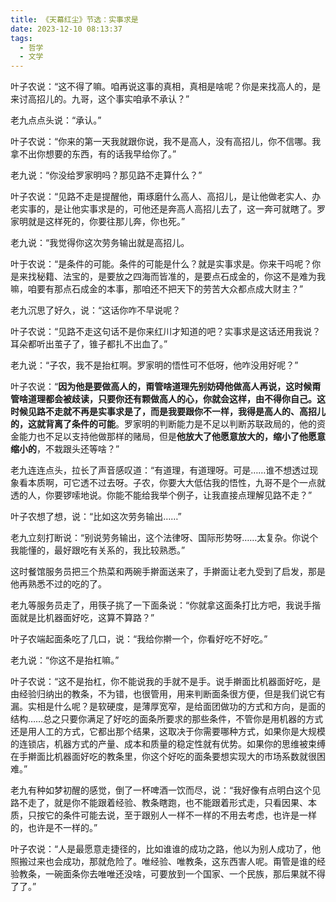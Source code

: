 ```yaml
---
title: 《天幕红尘》节选：实事求是
date: 2023-12-10 08:13:37
tags:
  - 哲学
  - 文学
---
```

叶子农说：“这不得了嘛。咱再说这事的真相，真相是啥呢？你是来找高人的，是来讨高招儿的。九哥，这个事实咱承不承认？”

老九点点头说：“承认。”

叶子农说：“你来的第一天我就跟你说，我不是高人，没有高招儿，你不信哪。我拿不出你想要的东西，有的话我早给你了。”

老九说：“你没给罗家明吗？那见路不走算什么？”

叶子农说：“见路不走是提醒他，甭琢磨什么高人、高招儿，是让他做老实人、办老实事的，是让他实事求是的，可他还是奔高人高招儿去了，这一奔可就瞎了。罗家明就是这样死的，你要往那儿奔，你也死。”

老九说：“我觉得你这次劳务输出就是高招儿。

叶于农说：“是条件的可能。条件的可能是什么？就是实事求是。你来干吗呢？你是来找秘籍、法宝的，是要放之四海而皆准的，是要点石成金的，你这不是难为我嘛，咱要有那点石成金的本事，那咱还不把天下的劳苦大众都点成大财主？”

老九沉思了好久，说：“这话你咋不早说呢？

叶子农说：“见路不走这句话不是你来红川才知道的吧？实事求是这话还用我说？耳朵都听出茧子了，锥子都扎不出血了。”

老九说：“子农，我不是抬杠啊。罗家明的悟性可不低呀，他咋没用好呢？”

叶子农说：“**因为他是要做高人的，甭管啥道理先别妨碍他做高人再说，这时候甭管啥道理都会被歧读，只要你还有颗做高人的心，你就会这样，由不得你自己。这时候见路不走就不再是实事求是了，而是我要跟你不一样，我得是高人的、高招儿的，这就背离了条件的可能**。罗家明的判断能力是不足以判断苏联政局的，他的资金能力也不足以支持他做那样的赌局，但是**他放大了他愿意放大的，缩小了他愿意缩小的**，不栽跟头还等啥？”

老九连连点头，拉长了声音感叹道：“有道理，有道理呀。可是……谁不想透过现象看本质啊，可它透不过去呀。子农，你要大大低估我的悟性，九哥不是个一点就透的人，你要锣嗦地说。你能不能给我举个例子，让我直接点理解见路不走？”

叶子农想了想，说：“比如这次劳务输出……”

老九立刻打断说：“别说劳务输出，这个法律呀、国际形势呀……太复杂。你说个我能懂的，最好跟吃有关系的，我比较熟悉。”

这时餐馆服务员把三个热菜和两碗手擀面送来了，手擀面让老九受到了启发，那是他再熟悉不过的吃的了。

老九等服务员走了，用筷子挑了一下面条说：“你就拿这面条打比方吧，我说手揩面就是比机器面好吃，这算不算路？”

叶子农端起面条吃了几口，说：“我给你擀一个，你看好吃不好吃。”

老九说：“你这不是抬杠嘛。”

叶子农说：“这不是抬杠，你不能说我的手就不是手。说手擀面比机器面好吃，是由经验归纳出的教条，不为错，也很管用，用来判断面条很方便，但是我们说它有漏。实相是什么呢？是软硬度，是薄厚宽窄，是给面团做功的方式和方向，是面的结构……总之只要你满足了好吃的面条所要求的那些条件，不管你是用机器的方式还是用人工的方式，它都出那个结果，这取决于你需要哪种方式，如果你是大规模的连锁店，机器方式的产量、成本和质量的稳定性就有优势。如果你的思维被束缚在手擀面比机器面好吃的教条里，你这个好吃的面条要想实现大的市场系数就很困难。”

老九有种如梦初醒的感觉，倒了一杯啤酒一饮而尽，说：“我好像有点明白这个见路不走了，就是你不能跟着经验、教条瞎跑，也不能跟着形式走，只看因果、本质，只按它的条件可能去说，至于跟别人一样不一样的不用去考虑，也许是一样的，也许是不一样的。”

叶子农说：“人是最愿意走捷径的，比如谁谁的成功之路，他以为别人成功了，他照搬过来也会成功，那就危险了。唯经验、唯教条，这东西害人呢。甭管是谁的经验教条，一碗面条你去唯唯还没啥，可要放到一个国家、一个民族，那后果就不得了了。”